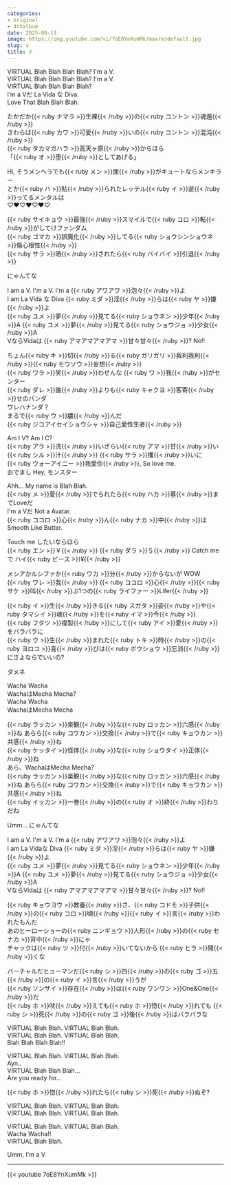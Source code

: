 ```yaml
---
categories:
- original
- 4thalbum
date: 2025-06-13
image: https://img.youtube.com/vi/7oE8YnXumMk/maxresdefault.jpg
slug: v
title: V
---
```


VIRTUAL Blah Blah Blah Blah? I'm a V.  
VIRTUAL Blah Blah Blah Blah? I'm a V.  
VIRTUAL Blah Blah Blah Blah?  
I’m a Vだ La Vida な Diva.  
Love That Blah Blah Blah.  

たかだか{{< ruby ナマラ >}}生裸{{< /ruby >}}の{{< ruby コントン >}}魂遁{{< /ruby >}}  
さわらば{{< ruby カワ >}}可愛{{< /ruby >}}いの{{< ruby コントン >}}混沌{{< /ruby >}}  
{{< ruby タカマガハラ >}}高天ヶ原{{< /ruby >}}からほら  
「{{< ruby オ >}}堕{{< /ruby >}}としてあげる」  

Hi, そうメンヘラでも{{< ruby メン >}}面{{< /ruby >}}がキュートならメンキラー  
とか{{< ruby ハ >}}貼{{< /ruby >}}られたレッテル{{< ruby イ >}}逝{{< /ruby >}}ってるメンタルは  
♡♥♡♥♡♥♡

{{< ruby サイキョウ >}}最強{{< /ruby >}}スマイルで{{< ruby コロ >}}転{{< /ruby >}}がしてけファンダム  
{{< ruby ゴマカ >}}誤魔化{{< /ruby >}}してる{{< ruby ショウシンショウネ >}}傷心根性{{< /ruby >}}  
{{< ruby サラ >}}晒{{< /ruby >}}されたら{{< ruby バイバイ >}}引退{{< /ruby >}}  

にゃんてな

I am a V. I'm a V. I'm a {{< ruby アワアワ >}}泡々{{< /ruby >}}よ  
I am La Vida な Diva {{< ruby ミダ >}}淫{{< /ruby >}}らは{{< ruby ヤ >}}嫌{{< /ruby >}}よ  
{{< ruby ユメ >}}夢{{< /ruby >}}見てる{{< ruby ショウネン >}}少年{{< /ruby >}}A {{< ruby ユメ >}}夢{{< /ruby >}}見てる{{< ruby ショウジョ >}}少女{{< /ruby >}}A  
VならVidaは {{< ruby アマアマアマアマ >}}甘々甘々{{< /ruby >}}? No!!  

ちょん{{< ruby キ >}}切{{< /ruby >}}る{{< ruby ガリガリ >}}我利我利{{< /ruby >}}{{< ruby モウソウ >}}妄想{{< /ruby >}}  
{{< ruby ワラ >}}笑{{< /ruby >}}わせんな {{< ruby ワ >}}我{{< /ruby >}}がセンター  
{{< ruby ダレ >}}誰{{< /ruby >}}よりも{{< ruby キャクヨ >}}客寄{{< /ruby >}}せのパンダ  
ワレハナンダ？  
まるで{{< ruby ウ >}}膿{{< /ruby >}}んだ  
{{< ruby ジコアイセイショウシャ >}}自己愛性生者{{< /ruby >}}  

Am I V? Am I C?  
{{< ruby アラ >}}洗{{< /ruby >}}いざらい{{< ruby アマ >}}甘{{< /ruby >}}い{{< ruby シル >}}汁{{< /ruby >}} {{< ruby サラ >}}攫{{< /ruby >}}いに  
{{< ruby ウォーアイニー >}}我愛你{{< /ruby >}}, So love me.  
おでまし Hey, モンスター  

Ahh... My name is Blah Blah.  
{{< ruby メ >}}愛{{< /ruby >}}でられたら{{< ruby ハカ >}}墓{{< /ruby >}}までLoveだ  
I'm a Vだ Not a Avatar.  
{{< ruby ココロ >}}心{{< /ruby >}}ん{{< ruby ナカ >}}中{{< /ruby >}}はSmooth Like Butter.  

Touch me したいならほら  
{{< ruby エン >}}￥{{< /ruby >}} {{< ruby ダラ >}}＄{{< /ruby >}} Catch meで ハイ{{< ruby ピース >}}¥{{< /ruby >}}  

メシアかルシファか{{< ruby ワカ >}}分{{< /ruby >}}からないが WOW  
{{< ruby ワレ >}}我{{< /ruby >}} {{< ruby ココロ >}}心{{< /ruby >}}{{< ruby サケ >}}叫{{< /ruby >}}ぶ1つの{{< ruby ライファー >}}Lifer{{< /ruby >}}  

{{< ruby イ >}}生{{< /ruby >}}きる{{< ruby スガタ >}}姿{{< /ruby >}}や{{< ruby タマシイ >}}魂{{< /ruby >}}を{{< ruby イマ >}}今{{< /ruby >}}  
{{< ruby フタツ >}}複製{{< /ruby >}}にして{{< ruby アイ >}}愛{{< /ruby >}}をバラバラに  
{{< ruby ウ >}}生{{< /ruby >}}まれた{{< ruby トキ >}}時{{< /ruby >}}の{{< ruby ヨロコ >}}喜{{< /ruby >}}びは{{< ruby ボウショウ >}}忘消{{< /ruby >}}にさよならでいいの?

ダメネ

Wacha Wacha  
WachaはMecha Mecha?  
Wacha Wacha  
WachaはMecha Mecha  

{{< ruby ラッカン >}}楽観{{< /ruby >}}な{{< ruby ロッカン >}}六感{{< /ruby >}}ね あらら{{< ruby コウカン >}}交換{{< /ruby >}}で{{< ruby キョウカン >}}共感{{< /ruby >}}ね  
{{< ruby ケッタイ >}}怪体{{< /ruby >}}な{{< ruby ショウタイ >}}正体{{< /ruby >}}ね  
あら、WachaはMecha Mecha?  
{{< ruby ラッカン >}}楽観{{< /ruby >}}な{{< ruby ロッカン >}}六感{{< /ruby >}}ね あらら{{< ruby コウカン >}}交換{{< /ruby >}}で{{< ruby キョウカン >}}共感{{< /ruby >}}ね  
{{< ruby イッカン >}}一巻{{< /ruby >}}の{{< ruby オ >}}終{{< /ruby >}}わりだね  

Umm... にゃんてな

I am a V. I'm a V. I'm a {{< ruby アワアワ >}}泡々{{< /ruby >}}よ  
I am La Vidaな Diva {{< ruby ミダ >}}淫{{< /ruby >}}らは{{< ruby ヤ >}}嫌{{< /ruby >}}よ  
{{< ruby ユメ >}}夢{{< /ruby >}}見てる{{< ruby ショウネン >}}少年{{< /ruby >}}A {{< ruby ユメ >}}夢{{< /ruby >}}見てる{{< ruby ショウジョ >}}少女{{< /ruby >}}A  
VならVidaは {{< ruby アマアマアマアマ >}}甘々甘々{{< /ruby >}}? No!!

{{< ruby キョウヨウ >}}教養{{< /ruby >}}さ、{{< ruby コドモ >}}子供{{< /ruby >}}の{{< ruby コロ >}}頃{{< /ruby >}}{{< ruby イ >}}言{{< /ruby >}}われたもんだ  
あのヒーローショーの{{< ruby ニンギョウ >}}人形{{< /ruby >}}の{{< ruby セナカ >}}背中{{< /ruby >}}にゃ  
チャックは{{< ruby ツ >}}付{{< /ruby >}}いてないから {{< ruby ヒラ >}}開{{< /ruby >}}くな

バーチャルだヒューマンだ{{< ruby シ >}}四{{< /ruby >}}の{{< ruby ゴ >}}五{{< /ruby >}}の{{< ruby イ >}}言{{< /ruby >}}うが  
{{< ruby ソンザイ >}}存在{{< /ruby >}}は{{< ruby ワンワン >}}One&One{{< /ruby >}}だ  
{{< ruby ホ >}}吠{{< /ruby >}}えても{{< ruby ホ >}}惚{{< /ruby >}}れても {{< ruby シ >}}死{{< /ruby >}}の{{< ruby ゴ >}}後{{< /ruby >}}はバラバラな  

VIRTUAL Blah Blah. VIRTUAL Blah Blah.  
VIRTUAL Blah Blah. VIRTUAL Blah Blah.  
Blah Blah Blah Blah!!  

VIRTUAL Blah Blah. VIRTUAL Blah Blah.  
Ayn..  
VIRTUAL Blah Blah Blah...  
Are you ready for...  

{{< ruby ホ >}}惚{{< /ruby >}}れたら{{< ruby シ >}}死{{< /ruby >}}ぬぞ?  

VIRTUAL Blah Blah. VIRTUAL Blah Blah.  
VIRTUAL Blah Blah. VIRTUAL Blah Blah.  

VIRTUAL Blah Blah. VIRTUAL Blah Blah.  
Wacha Wacha!!  
VIRTUAL Blah Blah.  

Umm, I'm a V  



---

{{< youtube 7oE8YnXumMk >}}